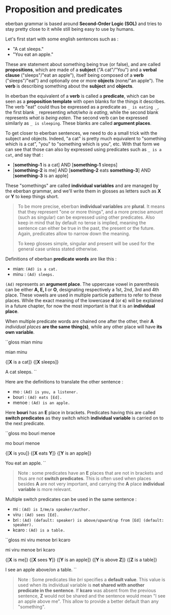 # Proposition and predicates

eberban grammar is based around __Second-Order Logic (SOL)__ and tries to stay
pretty close to it while still being easy to use by humans.

Let's first start with some english sentences such as :

- "A cat sleeps."
- "You eat an apple."

These are statement about something being true (or false), and are called
__propositions__, which are made of a __subject__ ("A cat"/"You") and a __verbal
clause__ ("sleeps"/"eat an apple"), itself being composed of a __verb__
("sleeps"/"eat") and optionally one or more __objects__ (none/"an apple"). The
__verb__ is describing something about the __subject__ and __objects__.

In eberban the equivalent of a __verb__ is called a __predicate__, which can be
seen as a __proposition template__ with open blanks for the things it describes.
The verb "eat" could thus be expressed as a predicate as `_ is eating _`,
the first blank `_` representing _what/who is eating_, while the second blank
represents _what is being eaten_. The second verb can be expressed similarly
as `_ is sleeping`. These blanks are called __argument places__.

To get closer to eberban sentences, we need to do a small trick with the subject
and objects. Indeed, "a cat" is pretty much equivalent to "something which is a
cat", "you" to "something which is you", etc. With that form we can see that
those can also by expressed using predicates such as `_ is a cat`,
and say that :

- \[__something-1__ is a cat\] AND \[__something-1__ sleeps\]
- \[__something-2__ is me\] AND \[__something-2__ eats __something-3__\] AND
  \[__something-3__ is an apple\]

These "somethings" are called __individual variables__ and are managed by
the eberban grammar, and we'll write them in glosses as letters such as __X__
or __Y__ to keep things short.

> To be more precise, eberban __individual variables__ are __plural__. It
> means that they represent "one or more things", and a more precise amount
> (such as singular) can be expressed using other predicates. Also keep in mind
> that by default no tense is implied, meaning the sentence can either be true
> in the past, the present or the future. Again, predicates allow to narrow
> down the meaning.
>
> To keep glosses simple, singular and present will be used for the general case
> unless stated otherwise.

Definitions of eberban __predicate words__ are like this :

- mian: `(Ad) is a cat.`
- minu : `(Ad) sleeps.`

`(Ad)` represents an __argument place__. The uppercase vowel in parenthesis can
be either __A, E, I__ or __O__, designating respectively a 1st, 2nd, 3rd and 4th
place. These vowels are used in multiple particle patterns to refer to these
places. While the exact meaning of the lowercase **d** (or **c**) will be
explained in a future chapter, for now the most important is that it
is an __individual place__.

When multiple predicate words are chained one after the other, their **A**
_individual places_ __are the same thing(s)__, while any other place will have
__its own variable__.

``gloss
mian minu

mian minu

{\[__X__ is a cat\]} {\[__X__ sleeps\]} 

A cat sleeps.
``

Here are the definitions to translate the other sentence :

- mo : `(Ad) is you, a listener.`
- bouri : `(Ad) eats [Ed].`
- menoe : `(Ad) is an apple.`

Here __bouri__ has an __E__ place in brackets. Predicates having this
are called __switch predicates__ as they switch which __individual variable__
is carried on to the next predicate.

``gloss
mo bouri menoe

mo bouri menoe

{\[__X__ is you\]} {\[__X__ eats __Y__\]} {\[__Y__ is an apple\]}

You eat an apple.
``

> Note : some predicates have an __E__ places that are not in brackets and thus
> are not __switch predicates__. This is often used when places besides __A__
> are not very important, and carrying the __A__ place __individual variable__
> is more relevant.

Multiple switch predicates can be used in the same sentence :

- mi : `(Ad) is I/me/a speaker/author.`
- viru : `(Ad) sees [Ed].`
- bri : `(Ad) (default: speaker) is above/upward/up from [Ed] (default: speaker).`
- kcaro : `(Ad) is a table.`

``gloss
mi viru menoe bri kcaro

mi viru menoe bri kcaro

{\[__X__ is me\]} {\[__X__ sees __Y__\]} {\[__Y__ is an apple\]}
{\[__Y__ is above __Z__\]} {\[__Z__ is a table\]}

I see an apple above/on a table.
``

> Note : Some predicates like _bri_ specifies a __default value__. This value is
> used when its individual variable is __not shared with another predicate in the
> sentence__. If __kcaro__ was absent from the previous sentence, __Z__ would
> not be shared and the sentence would mean "I see an apple above me". This
> allow to provide a better default than any "something".